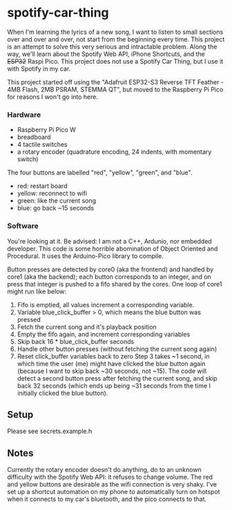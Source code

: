 # spotify-car-thing
When I'm learning the lyrics of a new song, I want to listen to small sections over and over and over, not start from the beginning every time. This project is an attempt to solve this very serious and intractable problem. Along the way, we'll learn about the Spotify Web API, iPhone Shortcuts, and the ~~ESP32~~ Raspi Pico. This project does not use a Spotify Car Thing, but I use it with Spotify in my car.

This project started off using the "Adafruit ESP32-S3 Reverse TFT Feather - 4MB Flash, 2MB PSRAM, STEMMA QT", but moved to the Raspberry Pi Pico for reasons I won't go into here.

### Hardware
- Raspberry Pi Pico W
- breadboard
- 4 tactile switches
- a rotary encoder (quadrature encoding, 24 indents, with momentary switch)

The four buttons are labelled "red", "yellow", "green", and "blue". 
- red: restart board
- yellow: reconnect to wifi
- green: like the current song
- blue: go back ~15 seconds

### Software
You're looking at it. Be advised: I am not a C++, Ardunio, nor embedded developer. This code is some horrible abomination of Object Oriented and Procedural. It uses the Arduino-Pico library to compile.

Button presses are detected by core0 (aka the frontend) and handled by core1 (aka the backend); each button corresponds to an integer, and on press that integer is pushed to a fifo shared by the cores. One loop of core1 might run like below:
1. Fifo is emptied, all values increment a corresponding variable.
2. Variable blue_click_buffer > 0, which means the blue button was pressed
3. Fetch the current song and it's playback position
4. Empty the fifo again, and increment corresponding variables
5. Skip back 16 * blue_click_buffer seconds
6. Handle other button presses (without fetching the current song again)
7. Reset click_buffer variables back to zero
Step 3 takes ~1 second, in which time the user (me) might have clicked the blue button again (because I want to skip back ~30 seconds, not ~15). The code will detect a second button press after fetching the current song, and skip back 32 seconds (which ends up being ~31 seconds from the time I initially clicked the blue button).

## Setup
Please see secrets.example.h

## Notes
Currently the rotary encoder doesn't do anything, do to an unknown difficulty with the Spotify Web API: it refuses to change volume. The red and yellow buttons are desirable as the wifi connection is very shaky. I've set up a shortcut automation on my phone to automatically turn on hotspot when it connects to my car's bluetooth, and the pico connects to that.
